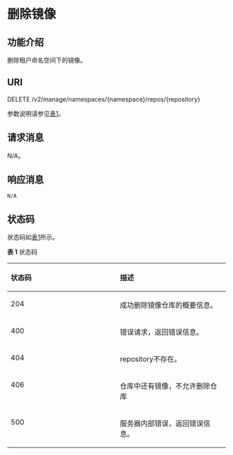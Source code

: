 # 删除镜像<a name="swr_02_0031"></a>

## 功能介绍<a name="section14905762191056"></a>

删除租户命名空间下的镜像。

## URI<a name="section10482810165331"></a>

DELETE /v2/manage/namespaces/\{namespace\}/repos/\{repository\}

参数说明请参见[表1](#table83715129124)。

## 请求消息<a name="section3270966102931"></a>

N/A。

## 响应消息<a name="section46271297104114"></a>

```
N/A
```

## 状态码<a name="section5365169104253"></a>

状态码如[表1](#table83715129124)所示。

**表 1**  状态码

<a name="table83715129124"></a>
<table><thead align="left"><tr id="row0371712141214"><th class="cellrowborder" valign="top" width="50%" id="mcps1.2.3.1.1"><p id="p3371112171215"><a name="p3371112171215"></a><a name="p3371112171215"></a>状态码</p>
</th>
<th class="cellrowborder" valign="top" width="50%" id="mcps1.2.3.1.2"><p id="p13781210124"><a name="p13781210124"></a><a name="p13781210124"></a>描述</p>
</th>
</tr>
</thead>
<tbody><tr id="row103819129123"><td class="cellrowborder" valign="top" width="50%" headers="mcps1.2.3.1.1 "><p id="p1238912101213"><a name="p1238912101213"></a><a name="p1238912101213"></a>204</p>
</td>
<td class="cellrowborder" valign="top" width="50%" headers="mcps1.2.3.1.2 "><p id="p73871261219"><a name="p73871261219"></a><a name="p73871261219"></a>成功删除镜像仓库的概要信息。</p>
</td>
</tr>
<tr id="row1338151211120"><td class="cellrowborder" valign="top" width="50%" headers="mcps1.2.3.1.1 "><p id="p23851210121"><a name="p23851210121"></a><a name="p23851210121"></a>400</p>
</td>
<td class="cellrowborder" valign="top" width="50%" headers="mcps1.2.3.1.2 "><p id="p1238161271215"><a name="p1238161271215"></a><a name="p1238161271215"></a>错误请求，返回错误信息。</p>
</td>
</tr>
<tr id="row738171215127"><td class="cellrowborder" valign="top" width="50%" headers="mcps1.2.3.1.1 "><p id="p43881201211"><a name="p43881201211"></a><a name="p43881201211"></a>404</p>
</td>
<td class="cellrowborder" valign="top" width="50%" headers="mcps1.2.3.1.2 "><p id="p4381212121219"><a name="p4381212121219"></a><a name="p4381212121219"></a>repository不存在。</p>
</td>
</tr>
<tr id="row1162431422920"><td class="cellrowborder" valign="top" width="50%" headers="mcps1.2.3.1.1 "><p id="p14625141492918"><a name="p14625141492918"></a><a name="p14625141492918"></a>406</p>
</td>
<td class="cellrowborder" valign="top" width="50%" headers="mcps1.2.3.1.2 "><p id="p145322112919"><a name="p145322112919"></a><a name="p145322112919"></a>仓库中还有镜像，不允许删除仓库</p>
</td>
</tr>
<tr id="row13381712111212"><td class="cellrowborder" valign="top" width="50%" headers="mcps1.2.3.1.1 "><p id="p33819120123"><a name="p33819120123"></a><a name="p33819120123"></a>500</p>
</td>
<td class="cellrowborder" valign="top" width="50%" headers="mcps1.2.3.1.2 "><p id="p638101219128"><a name="p638101219128"></a><a name="p638101219128"></a>服务器内部错误，返回错误信息。</p>
</td>
</tr>
</tbody>
</table>

